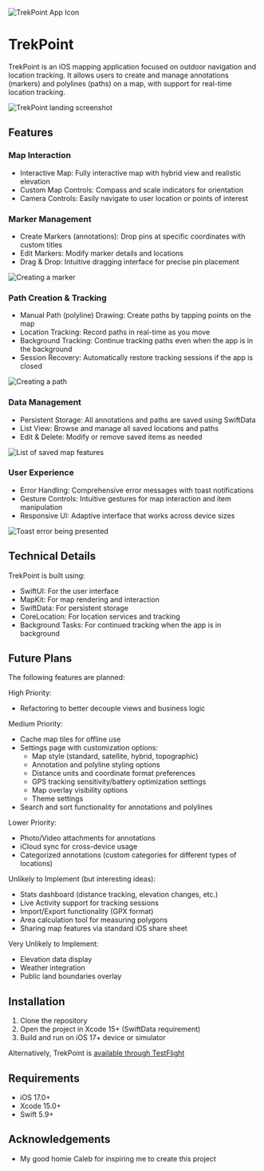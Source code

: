 ![TrekPoint App Icon](./src/icon.png)

# TrekPoint

TrekPoint is an iOS mapping application focused on outdoor navigation and location tracking. It allows users to create and manage annotations (markers) and polylines (paths) on a map, with support for real-time location tracking.

![TrekPoint landing screenshot](./src/landing.png)

## Features

### Map Interaction

- Interactive Map: Fully interactive map with hybrid view and realistic elevation
- Custom Map Controls: Compass and scale indicators for orientation
- Camera Controls: Easily navigate to user location or points of interest

### Marker Management

- Create Markers (annotations): Drop pins at specific coordinates with custom titles
- Edit Markers: Modify marker details and locations
- Drag & Drop: Intuitive dragging interface for precise pin placement

![Creating a marker](./src/creating_marker.gif)

### Path Creation & Tracking

- Manual Path (polyline) Drawing: Create paths by tapping points on the map
- Location Tracking: Record paths in real-time as you move
- Background Tracking: Continue tracking paths even when the app is in the background
- Session Recovery: Automatically restore tracking sessions if the app is closed

![Creating a path](./src/creating_path.gif)

### Data Management

- Persistent Storage: All annotations and paths are saved using SwiftData
- List View: Browse and manage all saved locations and paths
- Edit & Delete: Modify or remove saved items as needed

![List of saved map features](./src/my_items.png)

### User Experience

- Error Handling: Comprehensive error messages with toast notifications
- Gesture Controls: Intuitive gestures for map interaction and item manipulation
- Responsive UI: Adaptive interface that works across device sizes

![Toast error being presented](./src/error_handling.png)

## Technical Details

TrekPoint is built using:

- SwiftUI: For the user interface
- MapKit: For map rendering and interaction
- SwiftData: For persistent storage
- CoreLocation: For location services and tracking
- Background Tasks: For continued tracking when the app is in background

## Future Plans

The following features are planned:

High Priority:

- Refactoring to better decouple views and business logic

Medium Priority:

- Cache map tiles for offline use
- Settings page with customization options:
  - Map style (standard, satellite, hybrid, topographic)
  - Annotation and polyline styling options
  - Distance units and coordinate format preferences
  - GPS tracking sensitivity/battery optimization settings
  - Map overlay visibility options
  - Theme settings
- Search and sort functionality for annotations and polylines

Lower Priority:

- Photo/Video attachments for annotations
- iCloud sync for cross-device usage
- Categorized annotations (custom categories for different types of locations)

Unlikely to Implement (but interesting ideas):

- Stats dashboard (distance tracking, elevation changes, etc.)
- Live Activity support for tracking sessions
- Import/Export functionality (GPX format)
- Area calculation tool for measuring polygons
- Sharing map features via standard iOS share sheet

Very Unlikely to Implement:

- Elevation data display
- Weather integration
- Public land boundaries overlay

## Installation

1. Clone the repository
2. Open the project in Xcode 15+ (SwiftData requirement)
3. Build and run on iOS 17+ device or simulator

Alternatively, TrekPoint is [available through TestFlight](https://testflight.apple.com/join/kBRCsNMm)

## Requirements

- iOS 17.0+
- Xcode 15.0+
- Swift 5.9+

## Acknowledgements

- My good homie Caleb for inspiring me to create this project
